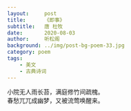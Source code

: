 ```yaml
---
layout:     post
title:      《即事》
subtitle:   唐 杜牧
date:       2020-08-03
author:     听松阁
background: ../img/post-bg-poem-33.jpg
category: poem
tags:
    - 美文
    - 古典诗词
---
```


小院无人雨长苔，满庭修竹间疏槐。<br>
春愁兀兀成幽梦，又被流莺唤醒来。<br>
